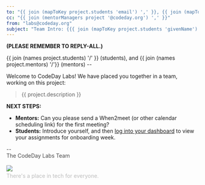 ```yaml
---
to: "{{ join (mapToKey project.students 'email') ',' }}, {{ join (mapToKey project.mentors 'email') ','}}"
cc: "{{ join (mentorManagers project '@codeday.org') ',' }}"
from: "labs@codeday.org"
subject: "Team Intro: {{{ join (mapToKey project.students 'givenName') ' <> ' }}} <> {{{ join (mapToKey project.mentors 'givenName') ' <> '}}}"
---
```


**(PLEASE REMEMBER TO REPLY-ALL.)**

{{ join (names project.students) '/' }} (students), and {{ join (names project.mentors) '/'}} (mentors) --

Welcome to CodeDay Labs! We have placed you together in a team, working on this project:

<blockquote>{{ project.description }}</blockquote>

**NEXT STEPS:**

- **Mentors:** Can you please send a When2meet (or other calendar scheduling link) for the first meeting?
- **Students:** Introduce yourself, and then [log into your dashboard](https://labs.codeday.org/dash) to view your assignments for onboarding week.

<div>
<div style="color: #484848;">--<br />The CodeDay Labs Team</div>
<div><br /><img src="https://f1.codeday.org/logo.png" /><a style="color: #bdbdbd; text-decoration: none;" href="https://www.youtube.com/watch?v=GKNBurEnGow" target="_blank" rel="noopener noreferrer"><br />There's a place in tech for everyone.</a><a style="color: #bdbdbd; text-decoration: none;" href="https://www.youtube.com/watch?v=GKNBurEnGow" target="_blank" rel="noopener noreferrer"><br /></a></div>
</div>
